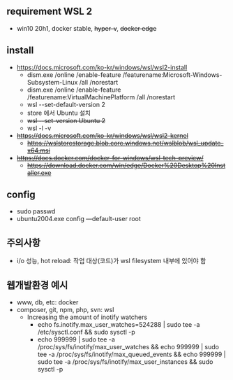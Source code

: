 ## requirement WSL 2
* win10 20h1, docker stable, ~~hyper-v~~, ~~docker edge~~

## install
* https://docs.microsoft.com/ko-kr/windows/wsl/wsl2-install
    * dism.exe /online /enable-feature /featurename:Microsoft-Windows-Subsystem-Linux /all /norestart
    * dism.exe /online /enable-feature /featurename:VirtualMachinePlatform /all /norestart
    * wsl --set-default-version 2
    * store 에서 Ubuntu 설치
    * ~~wsl --set-version Ubuntu 2~~
    * wsl -l -v
* ~~https://docs.microsoft.com/ko-kr/windows/wsl/wsl2-kernel~~
    * ~~https://wslstorestorage.blob.core.windows.net/wslblob/wsl_update_x64.msi~~
* ~~https://docs.docker.com/docker-for-windows/wsl-tech-preview/~~
    * ~~https://download.docker.com/win/edge/Docker%20Desktop%20Installer.exe~~

## config
* sudo passwd
* ubuntu2004.exe config —default-user root

## 주의사항
* i/o 성능, hot reload: 작업 대상(코드)가 wsl filesystem 내부에 있어야 함

## 웹개발환경 예시
* www, db, etc: docker 
* composer, git, npm, php, svn: wsl
    * Increasing the amount of inotify watchers
        * echo fs.inotify.max_user_watches=524288 | sudo tee -a /etc/sysctl.conf && sudo sysctl -p
        * echo 999999 | sudo tee -a /proc/sys/fs/inotify/max_user_watches && echo 999999 | sudo tee -a /proc/sys/fs/inotify/max_queued_events && echo 999999 | sudo tee -a /proc/sys/fs/inotify/max_user_instances && sudo sysctl -p